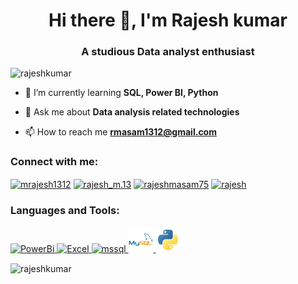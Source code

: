 <h1 align="center">Hi there 👋, I'm Rajesh kumar</h1>
<h3 align="center">A studious Data analyst enthusiast</h3>

<p align="left"> <img src="https://komarev.com/ghpvc/?username=rajeshkumar&label=Profile%20views&color=0e75b6&style=flat" alt="rajeshkumar" /> </p>

- 🌱 I’m currently learning **SQL, Power BI, Python**

- 💬 Ask me about **Data analysis related technologies**

- 📫 How to reach me **rmasam1312@gmail.com**

<h3 align="left">Connect with me:</h3>
<p align="left">
<a href="https://linkedin.com/in/mrajesh1312" target="blank"><img align="center" src="https://raw.githubusercontent.com/rahuldkjain/github-profile-readme-generator/master/src/images/icons/Social/linked-in-alt.svg" alt="mrajesh1312" height="30" width="40" /></a>
<a href="https://instagram.com/rajesh_m.13" target="blank"><img align="center" src="https://raw.githubusercontent.com/rahuldkjain/github-profile-readme-generator/master/src/images/icons/Social/instagram.svg" alt="rajesh_m.13" height="30" width="40" /></a>
<a href="https://www.hackerrank.com/rajeshmasam75" target="blank"><img align="center" src="https://raw.githubusercontent.com/rahuldkjain/github-profile-readme-generator/master/src/images/icons/Social/hackerrank.svg" alt="rajeshmasam75" height="30" width="40" /></a>
<a href="https://auth.geeksforgeeks.org/user/rajeshmqpnw" target="blank"><img align="center" src="https://raw.githubusercontent.com/rahuldkjain/github-profile-readme-generator/master/src/images/icons/Social/geeks-for-geeks.svg" alt="rajesh" height="30" width="40" /></a>
</p>

<h3 align="left">Languages and Tools:</h3>
<p align="left"> <a href="https://powerbi.microsoft.com/en-au/" target="_blank" rel="noreferrer"> <img src="https://logos-world.net/wp-content/uploads/2022/02/Microsoft-Power-BI-Symbol.png" alt="PowerBi" width="40" height="40"/> </a> 
  <a href="https://www.microsoft.com/en-in/microsoft-365/excel" target="_blank" rel="noreferrer"> <img src="https://cdn1.iconfinder.com/data/icons/famous-brand-apps/100/_-04-512.png" alt="Excel" width="40" height="40"/> </a>    <a href="https://www.microsoft.com/en-us/sql-server" target="_blank" rel="noreferrer"> <img src="https://www.svgrepo.com/show/303229/microsoft-sql-server-logo.svg" alt="mssql" width="40" height="40"/> </a>   <a href="https://www.mysql.com/" target="_blank" rel="noreferrer"> <img src="https://raw.githubusercontent.com/devicons/devicon/master/icons/mysql/mysql-original-wordmark.svg" alt="mysql" width="40" height="40"/> </a>   <a href="https://www.python.org" target="_blank" rel="noreferrer"> <img src="https://raw.githubusercontent.com/devicons/devicon/master/icons/python/python-original.svg" alt="python" width="40" height="40"/> </a> </p>

<p><img align="center" src="https://github-readme-streak-stats.herokuapp.com/?user=rajeshkumar&" alt="rajeshkumar" /></p>

